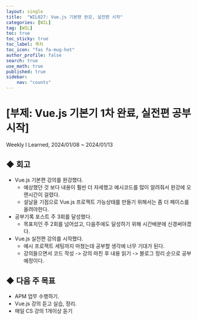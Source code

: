 ```yaml
---
layout: single
title:  "WIL027: Vue.js 기본편 완강, 실전편 시작"
categories: [WIL]
tag: [WIL] 
toc: true
toc_sticky: true
toc_label: 목차
toc_icon: "fas fa-mug-hot"
author_profile: false
search: true
use_math: true
published: true
sidebar:
    nav: "counts"
---
```


# [부제: Vue.js 기본기 1차 완료, 실전편 공부 시작]
Weekly I Learned, 2024/01/08 ~ 2024/01/13
    

## ◆ 회고
- Vue.js 기본편 강의를 완강했다.
  - 예상했던 것 보다 내용이 훨씬 더 자세했고 예시코드를 많이 알려줘서 완강에 오랜시간이 걸렸다.
  - 설날을 기점으로 Vue.js 프로젝트 가능상태를 만들기 위해서는 좀 더 페이스를 올려야한다.
- 공부기록 포스트 주 3회를 달성했다.
  - 목표치인 주 2회를 넘어섰고, 다음주에도 달성하기 위해 시간배분에 신경써야겠다.
- Vue.js 실전편 강의를 시작했다.
  - 예시 프로젝트 세팅까지 마쳤는데 공부할 생각에 너무 기대가 된다.
  - 강의들으면서 코드 작성 -> 강의 마친 후 내용 읽기 -> 블로그 정리 순으로 공부 예정이다.

## ◆ 다음 주 목표
- APM 업무 수행하기.
- Vue.js 강의 듣고 실습, 정리.
- 매일 CS 강의 1개이상 듣기
